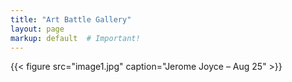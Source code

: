 ```yaml
---
title: "Art Battle Gallery"
layout: page
markup: default  # Important!
---
```


{{< figure src="image1.jpg" caption="Jerome Joyce – Aug 25" >}}
